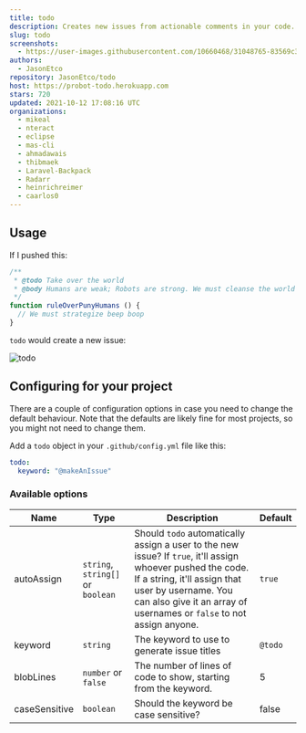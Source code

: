 ```yaml
---
title: todo
description: Creates new issues from actionable comments in your code.
slug: todo
screenshots:
  - https://user-images.githubusercontent.com/10660468/31048765-83569c30-a5f2-11e7-933a-a119d43ad029.png
authors:
  - JasonEtco
repository: JasonEtco/todo
host: https://probot-todo.herokuapp.com
stars: 720
updated: 2021-10-12 17:08:16 UTC
organizations:
  - mikeal
  - nteract
  - eclipse
  - mas-cli
  - ahmadawais
  - thibmaek
  - Laravel-Backpack
  - Radarr
  - heinrichreimer
  - caarlos0
---
```

## Usage

If I pushed this:

```js
/**
 * @todo Take over the world
 * @body Humans are weak; Robots are strong. We must cleanse the world of the virus that is humanity.
 */
function ruleOverPunyHumans () {
  // We must strategize beep boop
}
```

`todo` would create a new issue:

![todo](https://user-images.githubusercontent.com/10660468/31048765-83569c30-a5f2-11e7-933a-a119d43ad029.png)

## Configuring for your project

There are a couple of configuration options in case you need to change the default behaviour. Note that the defaults are likely fine for most projects, so you might not need to change them.

Add a `todo` object in your `.github/config.yml` file like this:

```yml
todo:
  keyword: "@makeAnIssue"

```

### Available options

| Name | Type | Description | Default |
|------|------|-------------|---------|
| autoAssign | `string`, `string[]` or `boolean` | Should `todo` automatically assign a user to the new issue? If `true`, it'll assign whoever pushed the code. If a string, it'll assign that user by username. You can also give it an array of usernames or `false` to not assign anyone. | `true` |
| keyword | `string` | The keyword to use to generate issue titles | `@todo` |
| blobLines | `number` or `false` | The number of lines of code to show, starting from the keyword. | 5 |
| caseSensitive | `boolean` | Should the keyword be case sensitive? | false |
